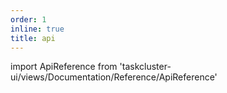 ```yaml
---
order: 1
inline: true
title: api
---
```


import ApiReference from 'taskcluster-ui/views/Documentation/Reference/ApiReference'

<ApiReference serviceName="purge-cache" apiVersion="v1" />

